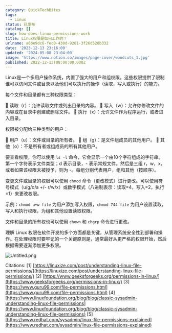 ```yaml
---
category: QuickTechBites
tags:
  - Linux
status: 已发布
catalog: []
slug: how-does-linux-permissions-work
title: Linux权限是如何工作的？
urlname: a6be9dc6-fec0-430d-9281-3f26d520b332
date: '2023-12-13 23:16:00'
updated: '2024-05-08 23:04:00'
image: 'https://www.notion.so/images/page-cover/woodcuts_1.jpg'
published: 2022-12-13T08:00:00.000Z
---
```


Linux是一个多用户操作系统，内置了强大的用户和组权限。这些权限提供了限制谁可以访问文件或目录以及他们可以执行的操作（读取，写入或执行）的能力。


每个文件和目录都有三种权限类型：


🔸 读取（r）：允许读取文件或列出目录的内容。
🔸 写入（w）：允许你修改文件的内容或在目录中创建或删除文件。
🔸 执行（x）：允许文件作为程序运行，或者进入目录。


权限被分配给三种类型的用户：


🔸 用户（u）：文件或目录的所有者。
🔸 组（g）：是文件组成员的其他用户。
🔸 其他（o）：不是所有者或组成员的所有其他用户。


要查看权限，你可以使用 `ls -l` 命令，它会显示一个由10个字符组成的字符串。第一个字符表示文件类型；d 表示目录，- 表示常规文件。然后是三组 r，w，x，或者如果该权限未被授予，则为 -。每组分别代表用户，组和其他（按顺序）。


变更文件或目录的权限可以使用 `chmod` 命令（更改模式）进行更改。可以使用符号模式（u/g/o/a +/- r/w/x）或数字模式（八进制表示：读取=4，写入=2，执行=1）来更改权限。


示例：`chmod u+w file` 为用户添加写入权限，`chmod 744 file` 为用户设置读取，写入和执行权限，为组和其他设置读取权限。


文件和目录的所有权也可以使用 `chown` 和 `chgrp` 命令进行更改。


理解 Linux 权限在软件开发的多个方面都是关键，从管理系统安全性到部署和操作。在处理权限时要牢记的一个关键原则是，通常最好从更严格的权限开始，然后根据需要逐渐添加更多权限。


![Untitled.png](https://prod-files-secure.s3.us-west-2.amazonaws.com/5d24fe63-e567-4804-86f9-9fdc62e13082/332b89ee-9c33-4950-8a69-32c3d1ff2c69/Untitled.png?X-Amz-Algorithm=AWS4-HMAC-SHA256&X-Amz-Content-Sha256=UNSIGNED-PAYLOAD&X-Amz-Credential=ASIAZI2LB466WZ4CIEYQ%2F20250130%2Fus-west-2%2Fs3%2Faws4_request&X-Amz-Date=20250130T053742Z&X-Amz-Expires=3600&X-Amz-Security-Token=IQoJb3JpZ2luX2VjEJX%2F%2F%2F%2F%2F%2F%2F%2F%2F%2FwEaCXVzLXdlc3QtMiJHMEUCIQD%2FHAhfSUPhh%2BPxHo1N%2FNzSkfHME2P9h0hWjwND6%2F1ZDgIgbSUZV5GhXDV2vPkzczFM3kdTc4JcHcrLOGdGC7FN154qiAQInv%2F%2F%2F%2F%2F%2F%2F%2F%2F%2FARAAGgw2Mzc0MjMxODM4MDUiDAKan6okcyrkuo9mDCrcAwKPUZekNl%2BY372oyZuG4aEVjzEkut1hWrePzW75NUVpGj9k%2BHaPTXlOPZVF9JgAxf8NrjUtqjoTncGvuNbSWBOqaz4TvSSREFIKQAZVZgmeNs8tpdgiUPH9IHZ3nzwtS4tY7hA5vLhdefkPOVGQu2ersnOMa4LDVKA655SG%2BzdJDpewc80zC%2Bnnq6Y07ACDKFZjyT%2BTp4yxzUQYcwcsBIhzdLsH9i2UUUQvP92L%2FLUNJdWSn9MonkEj9ZjTBZNThE0Hm4Nyl1J90k6tSsG6Lz7i%2BGEA0xQNAJrl9875Z3M%2Bf7cq5DnBaRBdmCATIuUgPV%2BBTWXobg5Jhy%2Fn4Q4jw%2BsfHDTHNAr00PQ2uD215hL6ETKGHAUFFBGSLdDMrrhos9vtbsFLWnrm3QjE8kwVq1f%2Fb0c%2B7Y5zu6fuFROZXfkfBkuBV2JEAVNZ4x9C6uHcYLffIKkxmOz11M5AEUhp85SX04UJj4R2TrBbnC6USz38Lg03j5z%2BNyVRz9ixdXwKBZi66XkEObZfxBXylmGmqL24hnHkeNM%2BreMEtJ2O9p%2Brf54Ao%2FTftaclZis5WiPyxzJStFRbq775YeArUjuwt%2F8t%2FrwZDPObR38%2FxQyA4ZlHGxslOWhIaYdH9%2Fp4MIOH7LwGOqUBYepAyiU%2Fnpx7Bzb%2FFEcyjPnNx8O7XD4u%2BeHSmgkmGjAqhPUsWoQAkiRCbhkLYP2m8IKKcmLj73oUrU%2B%2BjW7Y2Mdr7A1Sc8oWajLpoIS6Z%2F%2BlbDFERnJAYQXVEmQ59KxvXBU%2FJ1Uzpwyl0UA7jpjS9L6hH%2FM1%2By9MZ7%2FUBRXOeLABG42JVH7EkKxuQMepHWtOEA6SAKaKHkVUsltDL%2FzDtkNfeD6r&X-Amz-Signature=dc0650f6429e9750d60cde2b498cd62be607c72b1b97b4956aa571cbc21d4a59&X-Amz-SignedHeaders=host&x-id=GetObject)


Citations:
[1] [https://linuxize.com/post/understanding-linux-file-permissions/](https://linuxize.com/post/understanding-linux-file-permissions/)
[2] [https://www.geeksforgeeks.org/permissions-in-linux/](https://www.geeksforgeeks.org/permissions-in-linux/)
[3] [https://www.guru99.com/file-permissions.html](https://www.guru99.com/file-permissions.html)
[4] [https://www.linuxfoundation.org/blog/blog/classic-sysadmin-understanding-linux-file-permissions](https://www.linuxfoundation.org/blog/blog/classic-sysadmin-understanding-linux-file-permissions)
[5] [https://www.redhat.com/sysadmin/linux-file-permissions-explained](https://www.redhat.com/sysadmin/linux-file-permissions-explained)

